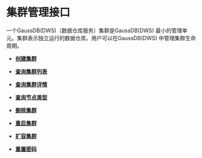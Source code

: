 # 集群管理接口<a name="ZH-CN_TOPIC_0000001145696553"></a>

一个GaussDB\(DWS\)（数据仓库服务）集群是GaussDB\(DWS\) 最小的管理单元。集群表示独立运行的数据仓库。用户可以在GaussDB\(DWS\) 中管理集群生命周期。

-   **[创建集群](创建集群.md)**  

-   **[查询集群列表](查询集群列表.md)**  

-   **[查询集群详情](查询集群详情.md)**  

-   **[查询节点类型](查询节点类型.md)**  

-   **[删除集群](删除集群.md)**  

-   **[重启集群](重启集群.md)**  

-   **[扩容集群](扩容集群.md)**  

-   **[重置密码](重置密码.md)**  


